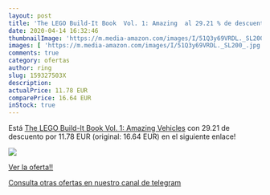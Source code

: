 ```yaml
---
layout: post
title: 'The LEGO Build-It Book  Vol. 1: Amazing  al 29.21 % de descuento'
date: 2020-04-14 16:32:46
thumbnailImage: 'https://m.media-amazon.com/images/I/51Q3y69VRDL._SL200_.jpg'
images: [ 'https://m.media-amazon.com/images/I/51Q3y69VRDL._SL200_.jpg' ]
comments: true
category: ofertas
author: ring
slug: 159327503X
description:
actualPrice: 11.78 EUR
comparePrice: 16.64 EUR
inStock: true
---
```


Está [The LEGO Build-It Book  Vol. 1: Amazing Vehicles](https://www.amazon.com/dp/159327503X/?tag=redken08-20) con 29.21 de descuento por 11.78 EUR (original: 16.64 EUR) en el siguiente enlace!

[![](https://m.media-amazon.com/images/I/51Q3y69VRDL._SL200_.jpg)](https://www.amazon.com/dp/159327503X/?tag=redken08-20)

[Ver la oferta!!](https://www.amazon.com/dp/159327503X/?tag=redken08-20)

[Consulta otras ofertas en nuestro canal de telegram](https://t.me/s/ofertas25)
